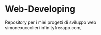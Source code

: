 # Web-Developing
Repository per i miei progetti di sviluppo web
simonebuccolieri.infinityfreeapp.com/